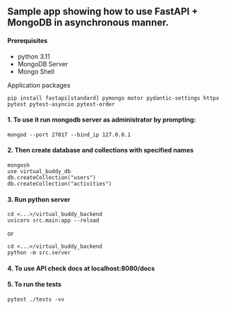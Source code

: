 ## Sample app showing how to use FastAPI + MongoDB in asynchronous manner. 
#### Prerequisites
- python 3.11
- MongoDB Server
- Mongo Shell

Application packages
```
pip install fastapi[standard] pymongo motor pydantic-settings httpx pytest pytest-asyncio pytest-order
```

#### 1. To use it run mongodb server as administrator by prompting: 
```
mongod --port 27017 --bind_ip 127.0.0.1
```
#### 2. Then create database and collections with specified names
```
mongosh
use virtual_buddy_db
db.createCollection("users")
db.createCollection("activities")
```
#### 3. Run python server
```
cd <...>/virtual_buddy_backend
uvicorn src.main:app --reload
```
or
```
cd <...>/virtual_buddy_backend
python -m src.server
```
#### 4. To use API check docs at localhost:8080/docs

#### 5. To run the tests
```
pytest ./tests -vv
```